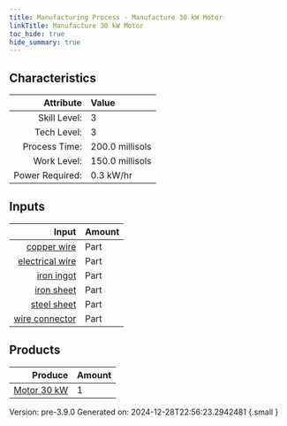 ```yaml
---
title: Manufacturing Process - Manufacture 30 kW Motor
linkTitle: Manufacture 30 kW Motor
toc_hide: true
hide_summary: true
---
```



## Characteristics

| Attribute      | Value |
|--------:|:------|
|Skill Level:|3|
|Tech Level:|3|
|Process Time:|200.0 millisols|
|Work Level:|150.0 millisols|
|Power Required:|0.3 kW/hr|

## Inputs

| Input      | Amount |
|--------:|:------|
|[copper wire](/docs/definitions/part/copper-wire)|Part|22|
|[electrical wire](/docs/definitions/part/electrical-wire)|Part|24|
|[iron ingot](/docs/definitions/part/iron-ingot)|Part|2|
|[iron sheet](/docs/definitions/part/iron-sheet)|Part|2|
|[steel sheet](/docs/definitions/part/steel-sheet)|Part|3|
|[wire connector](/docs/definitions/part/wire-connector)|Part|24|

## Products


| Produce      | Amount |
|--------:|:------|
|[Motor 30 kW](/docs/definitions/part/motor-30-kw)|1|


Version: pre-3.9.0 Generated on: 2024-12-28T22:56:23.2942481
{.small }

